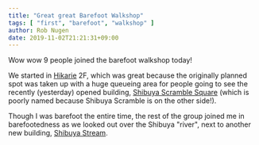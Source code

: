 ```yaml
---
title: "Great great Barefoot Walkshop"
tags: [ "first", "barefoot", "walkshop" ]
author: Rob Nugen
date: 2019-11-02T21:21:31+09:00
---
```


Wow wow 9 people joined the barefoot walkshop today!

We started in [Hikarie](http://www.hikarie.jp/en/) 2F, which was great
because the originally planned spot was taken up with a huge queueing
area for people going to see the recently (yesterday) opened building,
[Shibuya Scramble Square](https://shibuya-scramble-square.com/en/)
(which is poorly named because Shibuya Scramble is on the other
side!).

Though I was barefoot the entire time, the rest of the group joined me
in barefootedness as we looked out over the Shibuya "river", next to
another new building, [Shibuya Stream](https://shibuyastream.jp).
